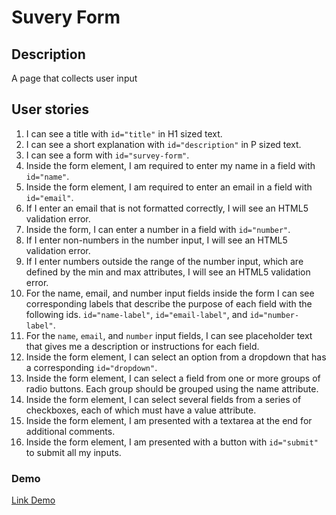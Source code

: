 # Suvery Form

## Description
A page that collects user input

## User stories
1. I can see a title with `id="title"` in H1 sized text.
2. I can see a short explanation with `id="description"` in P sized text.
3. I can see a form with `id="survey-form"`.
4. Inside the form element, I am required to enter my name in a field with `id="name"`.
5. Inside the form element, I am required to enter an email in a field with `id="email"`.
6. If I enter an email that is not formatted correctly, I will see an HTML5 validation error.
7. Inside the form, I can enter a number in a field with `id="number"`.
8. If I enter non-numbers in the number input, I will see an HTML5 validation error.
9. If I enter numbers outside the range of the number input, which are defined by the min and max attributes, I will see an HTML5 validation error.
10. For the name, email, and number input fields inside the form I can see corresponding labels that describe the purpose of each field with the following ids. `id="name-label"`, `id="email-label"`, and `id="number-label"`.
11. For the `name`, `email`, and `number` input fields, I can see placeholder text that gives me a description or instructions for each field.
12. Inside the form element, I can select an option from a dropdown that has a corresponding `id="dropdown"`.
13. Inside the form element, I can select a field from one or more groups of radio buttons. Each group should be grouped using the name attribute.
14. Inside the form element, I can select several fields from a series of checkboxes, each of which must have a value attribute.
15. Inside the form element, I am presented with a textarea at the end for additional comments.
16. Inside the form element, I am presented with a button with `id="submit"` to submit all my inputs.

### Demo
[Link Demo](https://codepen.io/hadinhtu97/full/yLJqXMR)
